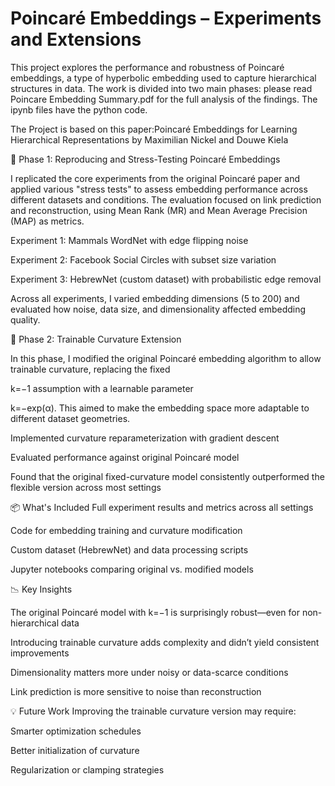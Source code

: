 # Poincaré Embeddings – Experiments and Extensions
This project explores the performance and robustness of Poincaré embeddings, a type of hyperbolic embedding used to capture hierarchical structures in data. The work is divided into two main phases: please read Poincare Embedding Summary.pdf for the full analysis of the findings. The ipynb files have the python code.

The Project is based on this paper:Poincaré Embeddings for
Learning Hierarchical Representations by Maximilian Nickel and Douwe Kiela

🔬 Phase 1: Reproducing and Stress-Testing Poincaré Embeddings


I replicated the core experiments from the original Poincaré paper and applied various "stress tests" to assess embedding performance across different datasets and conditions. The evaluation focused on link prediction and reconstruction, using Mean Rank (MR) and Mean Average Precision (MAP) as metrics.

Experiment 1: Mammals WordNet with edge flipping noise

Experiment 2: Facebook Social Circles with subset size variation

Experiment 3: HebrewNet (custom dataset) with probabilistic edge removal

Across all experiments, I varied embedding dimensions (5 to 200) and evaluated how noise, data size, and dimensionality affected embedding quality.

🧪 Phase 2: Trainable Curvature Extension

In this phase, I modified the original Poincaré embedding algorithm to allow trainable curvature, replacing the fixed 

k=−1 assumption with a learnable parameter 

k=−exp(α). This aimed to make the embedding space more adaptable to different dataset geometries.

Implemented curvature reparameterization with gradient descent

Evaluated performance against original Poincaré model

Found that the original fixed-curvature model consistently outperformed the flexible version across most settings

📦 What's Included
Full experiment results and metrics across all settings

Code for embedding training and curvature modification

Custom dataset (HebrewNet) and data processing scripts

Jupyter notebooks comparing original vs. modified models

📉 Key Insights

The original Poincaré model with
k=−1 is surprisingly robust—even for non-hierarchical data

Introducing trainable curvature adds complexity and didn’t yield consistent improvements

Dimensionality matters more under noisy or data-scarce conditions

Link prediction is more sensitive to noise than reconstruction

💡 Future Work
Improving the trainable curvature version may require:

Smarter optimization schedules

Better initialization of curvature

Regularization or clamping strategies

